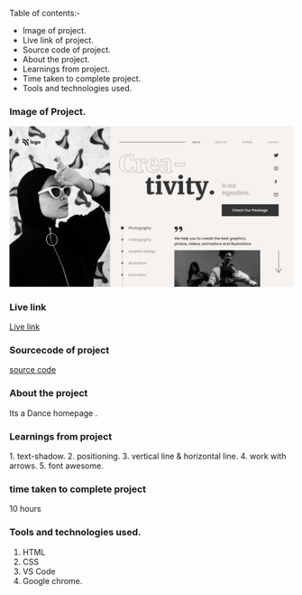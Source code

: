 Table of contents:-
- Image of project.
- Live link of project.
- Source code of project.      
- About the project.
- Learnings from project.
- Time taken to complete project.
- Tools and technologies used.

### Image of Project.
![image](./Dance%20Home%20Page.png)

### Live link
[Live link](https://dance-homepage-project14.netlify.app/)

### Sourcecode of project
[source code](https://github.com/Dishita-Roy/Full-stack-javascript-Project-14)

### About the project
<p>Its a Dance homepage .</p>

### Learnings from project
<p>1. text-shadow.
2. positioning.
3. vertical line & horizontal line.
4. work with arrows.
5. font awesome.

 </p>

### time taken to complete project
<p>10 hours</p>

### Tools and technologies used.
1. HTML
2. CSS
3. VS Code
4. Google chrome.